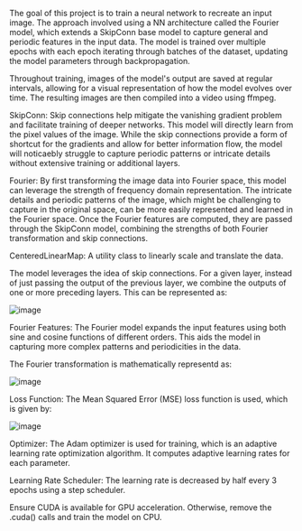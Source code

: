 
The goal of this project is to train a neural network to recreate an input image. The approach involved using a NN architecture called the Fourier model, which extends a SkipConn base model to capture general and periodic features in the input data. The model is trained over multiple epochs with each epoch iterating through batches of the dataset, updating the model parameters through backpropagation.

Throughout training, images of the model's output are saved at regular intervals, allowing for a visual representation of how the model evolves over time. The resulting images are then compiled into a video using ffmpeg.

SkipConn: Skip connections help mitigate the vanishing gradient problem and facilitate training of deeper networks. This model will directly learn from the pixel values of the image. While the skip connections provide a form of shortcut for the gradients and allow for better information flow, the model will noticaebly struggle to capture periodic patterns or intricate details without extensive training or additional layers.

Fourier: By first transforming the image data into Fourier space, this model can leverage the strength of frequency domain representation. The intricate details and periodic patterns of the image, which might be challenging to capture in the original space, can be more easily represented and learned in the Fourier space. Once the Fourier features are computed, they are passed through the SkipConn model, combining the strengths of both Fourier transformation and skip connections.

CenteredLinearMap: A utility class to linearly scale and translate the data.

The model leverages the idea of skip connections. For a given layer, instead of just passing the output of the previous layer, we combine the outputs of one or more preceding layers. 
This can be represented as:

![image](https://github.com/samjsnn/Image-Training-Neural-Network/assets/106383967/fc7a2ecd-e0a8-4e4d-ba8a-b067d48d74f9)

Fourier Features: The Fourier model expands the input features using both sine and cosine functions of different orders. This aids the model in capturing more complex patterns and periodicities in the data. 

The Fourier transformation is mathematically representd as:

![image](https://github.com/samjsnn/Image-Training-Neural-Network/assets/106383967/ce4ca45a-8ca0-47d7-ad60-8e49a67b402c)


Loss Function: The Mean Squared Error (MSE) loss function is used, which is given by:

![image](https://github.com/samjsnn/Image-Training-Neural-Network/assets/106383967/533e2777-164e-4a3b-a236-7f8a80caed48)


Optimizer: The Adam optimizer is used for training, which is an adaptive learning rate optimization algorithm. It computes adaptive learning rates for each parameter.

Learning Rate Scheduler: The learning rate is decreased by half every 3 epochs using a step scheduler.


Ensure CUDA is available for GPU acceleration. Otherwise, remove the .cuda() calls and train the model on CPU.

